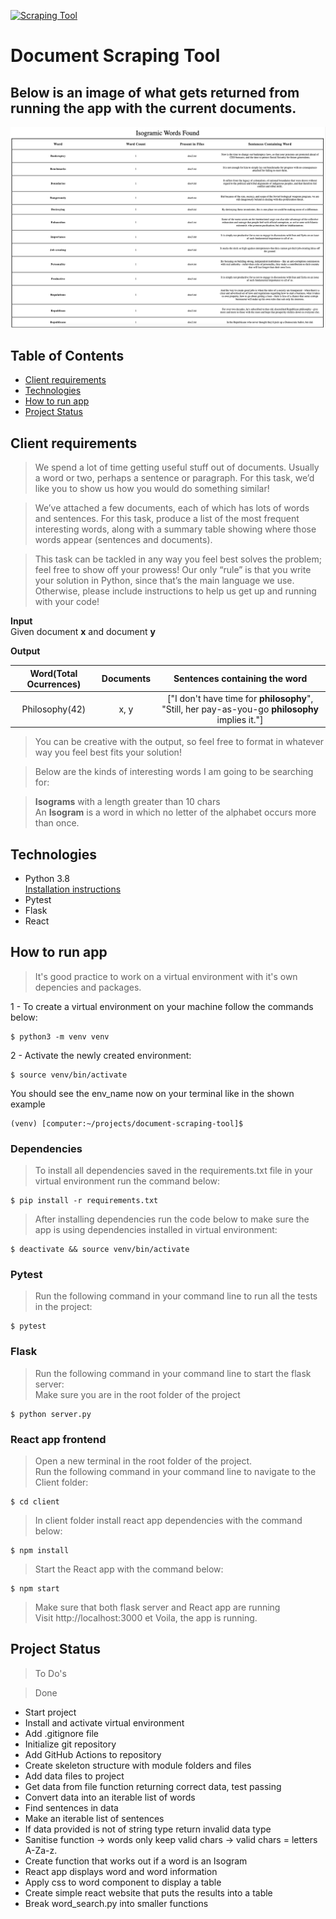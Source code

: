 [![Scraping Tool](https://github.com/Pazoia/python-document-scraping-tool/actions/workflows/scrapingtool.yml/badge.svg)](https://github.com/Pazoia/python-document-scraping-tool/actions/workflows/scrapingtool.yml)

# Document Scraping Tool

## Below is an image of what gets returned from running the app with the current documents.

![image](result.png)

## Table of Contents

- [Client requirements](#client-requirements)
- [Technologies](#technologies)
- [How to run app](#how-to-run-app)
- [Project Status](#project-status)

## Client requirements

> We spend a lot of time getting useful stuff out of documents. Usually a word or two, perhaps a sentence or paragraph. For this task, we’d like you to show us how you would do something similar!

> We’ve attached a few documents, each of which has lots of words and sentences. For this task, produce a list of the most frequent interesting words, along with a summary table showing where those words appear (sentences and documents).

> This task can be tackled in any way you feel best solves the problem; feel free to show off your prowess! Our only “rule” is that you write your solution in Python, since that’s the main language we use. Otherwise, please include instructions to help us get up and running with your code!

**Input**  
Given document **x** and document **y**

**Output**

| Word(Total Ocurrences) | Documents |                                  Sentences containing the word                                  |
| :--------------------: | :-------: | :---------------------------------------------------------------------------------------------: |
|     Philosophy(42)     |   x, y    | ["I don't have time for **philosophy**", "Still, her pay-as-you-go **philosophy** implies it."] |

> You can be creative with the output, so feel free to format in whatever way you feel best fits your solution!

> Below are the kinds of interesting words I am going to be searching for:

> **Isograms** with a length greater than 10 chars  
> An **Isogram** is a word in which no letter of the alphabet occurs more than once.

## Technologies

- Python 3.8  
  [Installation instructions](https://www.python.org/)
- Pytest
- Flask
- React

## How to run app

> It's good practice to work on a virtual environment with it's own depencies and packages.

1 - To create a virtual environment on your machine follow the commands below:

```
$ python3 -m venv venv
```

2 - Activate the newly created environment:

```
$ source venv/bin/activate
```

You should see the env_name now on your terminal like in the shown example

```
(venv) [computer:~/projects/document-scraping-tool]$
```

### **Dependencies**

> To install all dependencies saved in the requirements.txt file in your virtual environment run the command below:

```
$ pip install -r requirements.txt
```

> After installing dependencies run the code below to make sure the app is using dependencies installed in virtual environment:

```
$ deactivate && source venv/bin/activate
```

### **Pytest**

> Run the following command in your command line to run all the tests in the project:

```
$ pytest
```

### **Flask**

> Run the following command in your command line to start the flask server:  
> Make sure you are in the root folder of the project

```
$ python server.py
```

### **React app frontend**

> Open a new terminal in the root folder of the project.  
> Run the following command in your command line to navigate to the Client folder:

```
$ cd client
```

> In client folder install react app dependencies with the command below:

```
$ npm install
```

> Start the React app with the command below:

```
$ npm start
```

> Make sure that both flask server and React app are running  
> Visit http://localhost:3000 et Voila, the app is running.

## Project Status

> To Do's

> Done

- Start project
- Install and activate virtual environment
- Add .gitignore file
- Initialize git repository
- Add GitHub Actions to repository
- Create skeleton structure with module folders and files
- Add data files to project
- Get data from file function returning correct data, test passing
- Convert data into an iterable list of words
- Find sentences in data
- Make an iterable list of sentences
- If data provided is not of string type return invalid data type
- Sanitise function -> words only keep valid chars -> valid chars = letters A-Za-z.
- Create function that works out if a word is an Isogram
- React app displays word and word information
- Apply css to word component to display a table
- Create simple react website that puts the results into a table
- Break word_search.py into smaller functions
